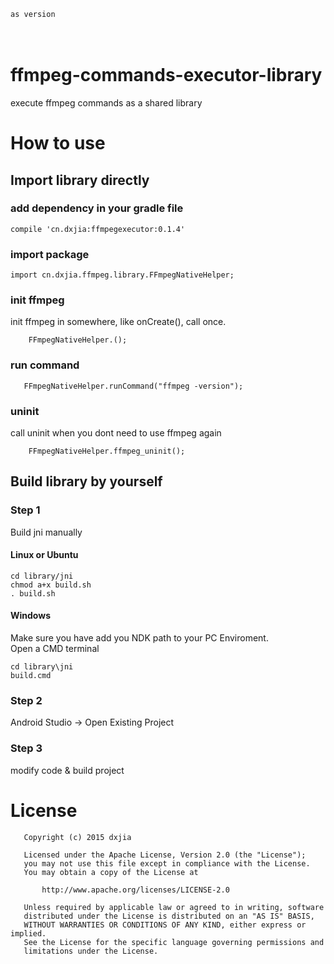 `as version` <br>
<br><br>
# ffmpeg-commands-executor-library
execute ffmpeg commands as a shared library
# How to use
## Import library directly

### add dependency in your gradle file
```
compile 'cn.dxjia:ffmpegexecutor:0.1.4'
```
### import package
```
import cn.dxjia.ffmpeg.library.FFmpegNativeHelper;
```

### init ffmpeg
init ffmpeg in somewhere, like onCreate(), call once.
```
    FFmpegNativeHelper.();
```
### run command
```
   FFmpegNativeHelper.runCommand("ffmpeg -version");
```

### uninit
call uninit when you dont need to use ffmpeg again
```
    FFmpegNativeHelper.ffmpeg_uninit();
````

## Build library by yourself
### Step 1
 Build jni manually
#### Linux or Ubuntu
```
cd library/jni
chmod a+x build.sh
. build.sh
```
#### Windows
Make sure you have add you NDK path to your PC Enviroment.
<br>
Open a CMD terminal
```
cd library\jni
build.cmd
```
### Step 2
Android Studio -> Open Existing Project

### Step 3
modify code & build project


# License
```
   Copyright (c) 2015 dxjia

   Licensed under the Apache License, Version 2.0 (the "License");
   you may not use this file except in compliance with the License.
   You may obtain a copy of the License at

       http://www.apache.org/licenses/LICENSE-2.0

   Unless required by applicable law or agreed to in writing, software
   distributed under the License is distributed on an "AS IS" BASIS,
   WITHOUT WARRANTIES OR CONDITIONS OF ANY KIND, either express or implied.
   See the License for the specific language governing permissions and
   limitations under the License.
```
